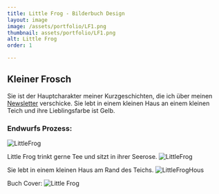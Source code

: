 ```yaml
---
title: Little Frog - Bilderbuch Design
layout: image
image: /assets/portfolio/LF1.png
thumbnail: assets/portfolio/LF1.png
alt: Little Frog
order: 1

---
```



## Kleiner Frosch

Sie ist der Hauptcharakter meiner Kurzgeschichten, die ich über meinen [Newsletter](/newsletter) verschicke. 
Sie lebt in einem kleinen Haus an einem kleinen Teich und ihre Lieblingsfarbe ist Gelb. 


### Endwurfs Prozess:

![LittleFrog](../assets/portfolio/LFCharacter.png)

Little Frog trinkt gerne Tee und sitzt in ihrer Seerose.
![LittleFrog](../assets/portfolio/LFTea.png)

Sie lebt in einem kleinen Haus am Rand des Teichs.
![LittleFrogHous](../assets/images/LFHousPond.png)


Buch Cover:
![Little Frog](../assets/portfolio/LFC.png)
